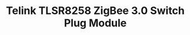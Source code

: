 ---
date_added: 2021-09-16
model: ZYZB011-Plug
vendor: eWeLink
title: Telink TLSR8258 ZigBee 3.0 Switch Plug Module
category: plug
mlink: https://www.easyiot.tech
link: https://www.aliexpress.com/item/1005003295743076.html
zigbeemodel: ['ZB-SW01']
compatible: [z2m,zha,tasmota,z4d]
---